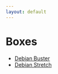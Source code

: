 ```yaml
---
layout: default
---
```


Boxes
=====

- [Debian Buster](https://file.omu.sh/box/buster)
- [Debian Stretch](https://file.omu.sh/box/stretch)
